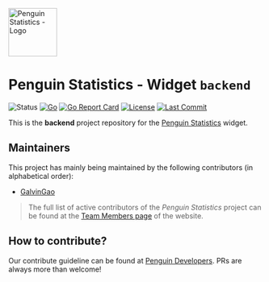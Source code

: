 <img src="https://penguin.upyun.galvincdn.com/logos/penguin_stats_logo.png"
     alt="Penguin Statistics - Logo"
     width="96px" />

# Penguin Statistics - Widget `backend`
![Status](https://img.shields.io/badge/status-development-red)
[![Go](https://img.shields.io/github/go-mod/go-version/penguin-statistics/embed-backend)](https://github.com/penguin-statistics/embed-backend/blob/main/go.mod)
[![Go Report Card](https://goreportcard.com/badge/github.com/penguin-statistics/widget-backend)](https://goreportcard.com/report/github.com/penguin-statistics/widget-backend)
[![License](https://img.shields.io/github/license/penguin-statistics/embed-backend)](https://github.com/penguin-statistics/embed-backend/blob/main/LICENSE)
[![Last Commit](https://img.shields.io/github/last-commit/penguin-statistics/embed-backend)](https://github.com/penguin-statistics/embed-backend/commits/main)

This is the **backend** project repository for the [Penguin Statistics](https://penguin-stats.io/?utm_source=github) widget.

## Maintainers
This project has mainly being maintained by the following contributors (in alphabetical order):
- [GalvinGao](https://github.com/GalvinGao)

> The full list of active contributors of the *Penguin Statistics* project can be found at the [Team Members page](https://penguin-stats.io/about/members) of the website.

## How to contribute?
Our contribute guideline can be found at [Penguin Developers](https://developer.penguin-stats.io). PRs are always more than welcome!
